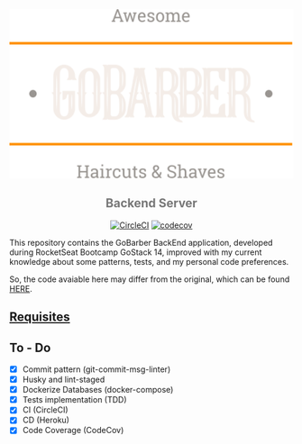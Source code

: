 <div align="center">
<img src="./logo.svg" height="300" />

<h2 style="color:#777">Backend Server</h2>

[![CircleCI][circleci-img]][circleci-url]
[![codecov][codecov-badge]][codecov-badge-url]

</div>

This repository contains the GoBarber BackEnd application, developed during RocketSeat Bootcamp GoStack 14, improved with my current knowledge about some patterns, tests, and my personal code preferences.

So, the code avaiable here may differ from the original, which can be found [HERE][gobarber-rocketseat].


## [Requisites][requisites-url]
## To - Do

- [x] Commit pattern (git-commit-msg-linter)
- [x] Husky and lint-staged
- [x] Dockerize Databases (docker-compose)
- [x] Tests implementation (TDD)
- [x] CI (CircleCI)
- [x] CD (Heroku)
- [x] Code Coverage (CodeCov)

[gobarber-rocketseat]: https://github.com/rocketseat-education/bootcamp-gostack-modulos
[circleci-img]: https://circleci.com/gh/thejoaov/gobarber-14-server/tree/main.svg?style=svg
[circleci-url]: https://circleci.com/gh/thejoaov/gobarber-14-server/tree/main
[codecov-badge]: https://codecov.io/gh/thejoaov/gobarber-14-server/branch/main/graph/badge.svg
[codecov-badge-url]: https://codecov.io/gh/thejoaov/gobarber-14-server
[requisites-url]: ./requisites.md
